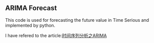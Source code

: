 ## ARIMA Forecast
This code is used for forecasting the future value in Time Serious and implemented by python.

I have refered to the article:[时间序列分析之ARIMA](http://blog.csdn.net/u010414589/article/details/49622625)